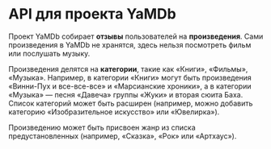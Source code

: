 # API для проекта YaMDb
Проект YaMDb собирает **отзывы** пользователей на **произведения**. Сами произведения в YaMDb не хранятся, здесь нельзя посмотреть фильм или послушать музыку.

Произведения делятся на **категории**, такие как «Книги», «Фильмы», «Музыка». Например, в категории «Книги» могут быть произведения «Винни-Пух и все-все-все» и «Марсианские хроники», а в категории «Музыка» — песня «Давеча» группы «Жуки» и вторая сюита Баха. Список категорий может быть расширен (например, можно добавить категорию «Изобразительное искусство» или «Ювелирка»).

Произведению может быть присвоен жанр из списка предустановленных (например, «Сказка», «Рок» или «Артхаус»).
